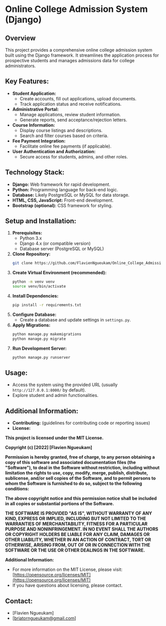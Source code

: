 # Online College Admission System (Django)

## Overview

This project provides a comprehensive online college admission system built using the Django framework. It streamlines the application process for prospective students and manages admissions data for college administrators.

## Key Features:

- **Student Application:**
    - Create accounts, fill out applications, upload documents.
    - Track application status and receive notifications.
- **Administrative Portal:**
    - Manage applications, review student information.
    - Generate reports, send acceptance/rejection letters.
- **Course Information:**
    - Display course listings and descriptions.
    - Search and filter courses based on criteria.
- **Fee Payment Integration:**
    - Facilitate online fee payments (if applicable).
- **User Authentication and Authorization:**
    - Secure access for students, admins, and other roles.

## Technology Stack:

- **Django:** Web framework for rapid development.
- **Python:** Programming language for back-end logic.
- **Database:** Likely PostgreSQL or MySQL for data storage.
- **HTML, CSS, JavaScript:** Front-end development.
- **Bootstrap (optional):** CSS framework for styling.

## Setup and Installation:

1. **Prerequisites:**
    - Python 3.x
    - Django 4.x (or compatible version)
    - Database server (PostgreSQL or MySQL)
2. **Clone Repository:**
   ```bash
   git clone https://github.com/FlavienNgueukam/Online_College_Admission_System_project_django.git
   ```
3. **Create Virtual Environment (recommended):**
   ```bash
   python -m venv venv
   source venv/bin/activate
   ```
4. **Install Dependencies:**
   ```bash
   pip install -r requirements.txt
   ```
5. **Configure Database:**
   - Create a database and update settings in `settings.py`.
6. **Apply Migrations:**
   ```bash
   python manage.py makemigrations
   python manage.py migrate
   ```
7. **Run Development Server:**
   ```bash
   python manage.py runserver
   ```

## Usage:

- Access the system using the provided URL (usually `http://127.0.0.1:8000/` by default).
- Explore student and admin functionalities.

## Additional Information:

- **Contributing:** (guidelines for contributing code or reporting issues)
- **License:** 

**This project is licensed under the MIT License.**

**Copyright (c) [2022] [Flavien Ngueukam]**

**Permission is hereby granted, free of charge, to any person obtaining a copy of this software and associated documentation files (the "Software"), to deal in the Software without restriction, including without limitation the rights to use, copy, modify, merge, publish, distribute, sublicense, and/or sell copies of the Software, and to permit persons to whom the Software is furnished to do so, subject to the following conditions:**

**The above copyright notice and this permission notice shall be included in all copies or substantial portions of the Software.**

**THE SOFTWARE IS PROVIDED "AS IS", WITHOUT WARRANTY OF ANY KIND, EXPRESS OR IMPLIED, INCLUDING BUT NOT LIMITED TO THE WARRANTIES OF MERCHANTABILITY, FITNESS FOR A PARTICULAR PURPOSE AND NONINFRINGEMENT. IN NO EVENT SHALL THE AUTHORS OR COPYRIGHT HOLDERS BE LIABLE FOR ANY CLAIM, DAMAGES OR OTHER LIABILITY, WHETHER IN AN ACTION OF CONTRACT, TORT OR OTHERWISE, ARISING FROM, OUT OF OR IN CONNECTION WITH THE SOFTWARE OR THE USE OR OTHER DEALINGS IN THE SOFTWARE.**

**Additional Information:**

* For more information on the MIT License, please visit: [https://opensource.org/licenses/MIT](https://opensource.org/licenses/MIT)
* If you have questions about licensing, please contact.

## Contact:

- [Flavien Ngueukam]
- [briatorngueukam@gmail.com]
